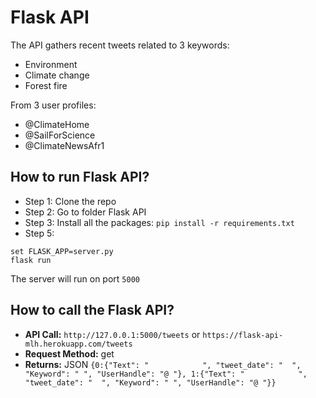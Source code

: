 # Flask API

The API gathers recent tweets related to 3 keywords:
- Environment
- Climate change
- Forest fire

From 3 user profiles:
- @ClimateHome
- @SailForScience
- @ClimateNewsAfr1

## How to run Flask API?
- Step 1:
Clone the repo
- Step 2: 
Go to folder Flask API
- Step 3:
Install all the packages: `pip install -r requirements.txt`
- Step 5:

```
set FLASK_APP=server.py
flask run
```

The server will run on port `5000`


## How to call the Flask API?

- **API Call:** `http://127.0.0.1:5000/tweets` or `https://flask-api-mlh.herokuapp.com/tweets`
- **Request Method:** get 
- **Returns:** JSON
`{0:{"Text": "            ", "tweet_date": "  ", "Keyword": " ", "UserHandle": "@ "},
 1:{"Text": "            ", "tweet_date": "  ", "Keyword": " ", "UserHandle": "@ "}}`


